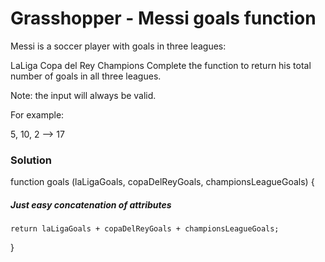 # Grasshopper - Messi goals function

Messi is a soccer player with goals in three leagues:

LaLiga
Copa del Rey
Champions
Complete the function to return his total number of goals in all three leagues.

Note: the input will always be valid.

For example:

5, 10, 2 --> 17

### Solution

function goals (laLigaGoals, copaDelReyGoals, championsLeagueGoals) {

##### Just easy concatenation of attributes

    return laLigaGoals + copaDelReyGoals + championsLeagueGoals;

}
